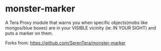 # monster-marker
A Tera Proxy module that warns you when specific objects(mobs like mongos/blue boxes) are in your VISIBLE vicinity (ie: IN YOUR SIGHT) and puts a marker on them.

Forks from: https://github.com/SerenTera/monster-marker

